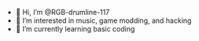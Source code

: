 - 👋 Hi, I’m @RGB-drumline-117
- 👀 I’m interested in music, game modding, and hacking
- 🌱 I’m currently learning basic coding


<!---
RGB-drumline-117/RGB-drumline-117 is a ✨ special ✨ repository because its `README.md` (this file) appears on your GitHub profile.
You can click the Preview link to take a look at your changes.
--->
